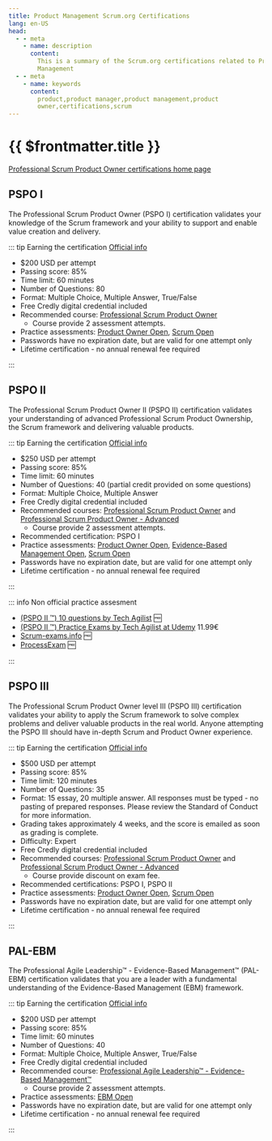 ```yaml
---
title: Product Management Scrum.org Certifications
lang: en-US
head:
  - - meta
    - name: description
      content:
        This is a summary of the Scrum.org certifications related to Product
        Management
  - - meta
    - name: keywords
      content:
        product,product manager,product management,product
        owner,certifications,scrum
---
```


# {{ $frontmatter.title }}

[Professional Scrum Product Owner certifications home page](https://www.scrum.org/professional-scrum-product-owner-certifications)

## PSPO I

The Professional Scrum Product Owner (PSPO I) certification validates your
knowledge of the Scrum framework and your ability to support and enable value
creation and delivery.

::: tip Earning the certification
[Official info](https://www.scrum.org/assessments/professional-scrum-product-owner-i-certification)

- $200 USD per attempt
- Passing score: 85%
- Time limit: 60 minutes
- Number of Questions: 80
- Format: Multiple Choice, Multiple Answer, True/False
- Free Credly digital credential included
- Recommended course:
  [Professional Scrum Product Owner](https://www.scrum.org/courses/professional-scrum-product-owner-training)
  - Course provide 2 assessment attempts.
- Practice assessments:
  [Product Owner Open](https://www.scrum.org/open-assessments/product-owner-open),
  [Scrum Open](https://www.scrum.org/open-assessments/scrum-open)
- Passwords have no expiration date, but are valid for one attempt only
- Lifetime certification - no annual renewal fee required

:::

## PSPO II

The Professional Scrum Product Owner II (PSPO II) certification validates your
understanding of advanced Professional Scrum Product Ownership, the Scrum
framework and delivering valuable products.

::: tip Earning the certification
[Official info](https://www.scrum.org/assessments/professional-scrum-product-owner-ii-assessment)

- $250 USD per attempt
- Passing score: 85%
- Time limit: 60 minutes
- Number of Questions: 40 (partial credit provided on some questions)
- Format: Multiple Choice, Multiple Answer
- Free Credly digital credential included
- Recommended courses:
  [Professional Scrum Product Owner](https://www.scrum.org/courses/professional-scrum-product-owner-training)
  and
  [Professional Scrum Product Owner - Advanced](https://www.scrum.org/courses/professional-scrum-product-owner-advanced-mastering-product-owner-stances-training)
  - Course provide 2 assessment attempts.
- Recommended certification: PSPO I
- Practice assessments:
  [Product Owner Open](https://www.scrum.org/open-assessments/product-owner-open),
  [Evidence-Based Management Open](https://www.scrum.org/assessments/evidence-based-management-open),
  [Scrum Open](https://www.scrum.org/open-assessments/scrum-open)
- Passwords have no expiration date, but are valid for one attempt only
- Lifetime certification - no annual renewal fee required

:::

::: info Non official practice assesment

- [(PSPO II ™) 10 questions by Tech Agilist](https://www.techagilist.com/practice-exams/pspo-ii-practice-test/pspo-ii-practice-exam-practice-mode-questions/)
  :free:
- [(PSPO II ™) Practice Exams by Tech Agilist at Udemy](https://www.udemy.com/course/professional-scrum-product-owner-ii-pspo-ii-practice-exams/)
  11.99€
- [Scrum-exams.info](https://scrum-exams.info/pspo-ii/) :free:
- [ProcessExam](https://www.processexam.com/scrum-org/scrum-org-pspo-ii-certification-exam-sample-questions)
  :free:

:::

## PSPO III

The Professional Scrum Product Owner level III (PSPO III) certification
validates your ability to apply the Scrum framework to solve complex problems
and deliver valuable products in the real world. Anyone attempting the PSPO III
should have in-depth Scrum and Product Owner experience.

::: tip Earning the certification
[Official info](https://www.scrum.org/assessments/professional-scrum-product-owner-iii-assessment)

- $500 USD per attempt
- Passing score: 85%
- Time limit: 120 minutes
- Number of Questions: 35
- Format: 15 essay, 20 multiple answer. All responses must be typed - no pasting
  of prepared responses. Please review the Standard of Conduct for more
  information.
- Grading takes approximately 4 weeks, and the score is emailed as soon as
  grading is complete.
- Difficulty: Expert
- Free Credly digital credential included
- Recommended courses:
  [Professional Scrum Product Owner](https://www.scrum.org/courses/professional-scrum-product-owner-training)
  and
  [Professional Scrum Product Owner - Advanced](https://www.scrum.org/courses/professional-scrum-product-owner-advanced-mastering-product-owner-stances-training)
  - Course provide discount on exam fee.
- Recommended certifications: PSPO I, PSPO II
- Practice assessments:
  [Product Owner Open](https://www.scrum.org/open-assessments/product-owner-open),
  [Scrum Open](https://www.scrum.org/open-assessments/scrum-open)
- Passwords have no expiration date, but are valid for one attempt only
- Lifetime certification - no annual renewal fee required

:::

## PAL-EBM

The Professional Agile Leadership™ - Evidence-Based Management™ (PAL-EBM)
certification validates that you are a leader with a fundamental understanding
of the Evidence-Based Management (EBM) framework.

::: tip Earning the certification
[Official info](https://www.scrum.org/assessments/professional-agile-leadership-evidence-based-management-certification)

- $200 USD per attempt
- Passing score: 85%
- Time limit: 60 minutes
- Number of Questions: 40
- Format: Multiple Choice, Multiple Answer, True/False
- Free Credly digital credential included
- Recommended course:
  [Professional Agile Leadership™ - Evidence-Based Management™](https://www.scrum.org/courses/professional-agile-leadership-evidence-based-management-training)
  - Course provide 2 assessment attempts.
- Practice assessments: [EBM Open](https://www.scrum.org/node/30876)
- Passwords have no expiration date, but are valid for one attempt only
- Lifetime certification - no annual renewal fee required

:::
